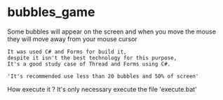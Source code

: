 # bubbles_game
Some bubbles will appear on the screen and when you move the mouse they will move away from your mouse cursor

	It was used C# and Forms for build it, 
	despite it isn't the best technology for this purpose, 
	It's a good study case of Thread and Forms using C#. 

	'It's recommended use less than 20 bubbles and 50% of screen'

How execute it ? 
	It's only necessary execute the file 'execute.bat'
